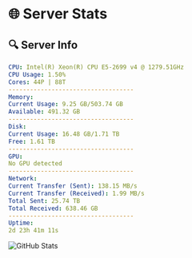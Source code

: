 # 🌐 Server Stats
## 🔍 Server Info
```yaml
CPU: Intel(R) Xeon(R) CPU E5-2699 v4 @ 1279.51GHz
CPU Usage: 1.50%
Cores: 44P | 88T
-----------------------------------
Memory:
Current Usage: 9.25 GB/503.74 GB
Available: 491.32 GB
-----------------------------------
Disk:
Current Usage: 16.48 GB/1.71 TB
Free: 1.61 TB
-----------------------------------
GPU:
No GPU detected
-----------------------------------
Network:
Current Transfer (Sent): 138.15 MB/s
Current Transfer (Received): 1.99 MB/s
Total Sent: 25.74 TB
Total Received: 638.46 GB
-----------------------------------
Uptime:
2d 23h 41m 11s
```
![GitHub Stats](https://img.shields.io/badge/Updated-2025-02-10_22:24:29-blue)